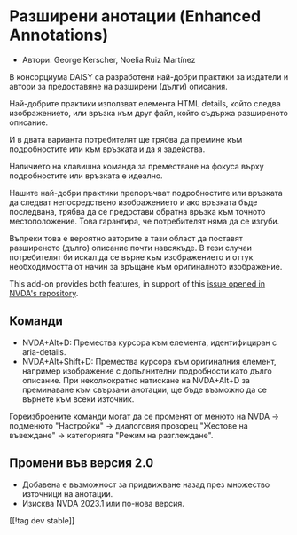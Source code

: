 # Разширени анотации (Enhanced Annotations) #

* Автори: George Kerscher, Noelia Ruiz Martínez

В консорциума DAISY са разработени най-добри практики за издатели и автори
за предоставяне на разширени (дълги) описания.

Най-добрите практики използват елемента HTML details, който следва
изображението, или връзка към друг файл, който съдържа разширеното описание.

И в двата варианта потребителят ще трябва да премине към подробностите или
към връзката и да я задейства.

Наличието на клавишна команда за преместване на фокуса върху подробностите
или връзката е идеално.

Нашите най-добри практики препоръчват подробностите или връзката да следват
непосредствено изображението и ако връзката бъде последвана, трябва да се
предостави обратна връзка към точното местоположение. Това гарантира, че
потребителят няма да се изгуби.

Въпреки това е вероятно авторите в тази област да поставят разширеното
(дълго) описание почти навсякъде. В тези случаи потребителят би искал да се
върне към изображението и оттук необходимостта от начин за връщане към
оригиналното изображение.

This add-on provides both features, in support of this [issue opened in
NVDA's repository][1].

## Команди ##

* NVDA+Alt+D: Премества курсора към елемента, идентифициран с aria-details.
* NVDA+Alt+Shift+D: Премества курсора към оригиналния елемент, например
  изображение с допълнителни подробности като дълго описание. При
  неколкократно натискане на NVDA+Alt+D за преминаване към свързани
  анотации, ще бъде възможно да се върнете към всеки източник.

Гореизброените команди могат да се променят от менюто на NVDA -> подменюто
"Настройки" -> диалоговия прозорец "Жестове на въвеждане" -> категорията
"Режим на разглеждане".

## Промени във версия 2.0 ##

* Добавена е възможност за придвижване назад през множество източници на
  анотации.
* Изисква NVDA 2023.1 или по-нова версия.

[[!tag dev stable]]

[1]: https://github.com/nvaccess/nvda/issues/13940
